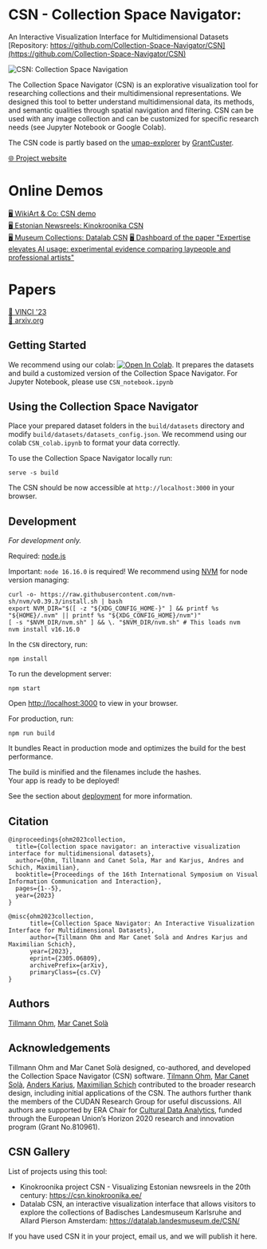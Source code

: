 # CSN - Collection Space Navigator: 
An Interactive Visualization Interface for Multidimensional Datasets   
[Repository: https://github.com/Collection-Space-Navigator/CSN](https://github.com/Collection-Space-Navigator/CSN)  

![CSN: Collection Space Navigation](./fig1_web.png) 

The Collection Space Navigator (CSN) is an explorative visualization tool for researching collections and their multidimensional representations. We designed this tool to better understand multidimensional data, its methods, and semantic qualities through spatial navigation and filtering. CSN can be used with any image collection and can be customized for specific research needs (see Jupyter Notebook or Google Colab).

The CSN code is partly based on the [umap-explorer](https://github.com/GrantCuster/umap-explorer) by [GrantCuster](https://github.com/GrantCuster).

[🌐 Project website](https://collection-space-navigator.github.io)  

# Online Demos
[🖥️ WikiArt & Co: CSN demo](https://collection-space-navigator.github.io/CSN)    
[🖥️ Estonian Newsreels: Kinokroonika CSN](https://csn.kinokroonika.ee/)    
[🖥️ Museum Collections: Datalab CSN](https://datalab.landesmuseum.de/CSN) 
[🖥️ Dashboard of the paper "Expertise elevates AI usage: experimental evidence comparing laypeople and professional artists"](https://artistlaypeopleaiexperiment.github.io/)

# Papers
[📄 VINCI '23](https://doi.org/10.1145/3615522.3615546)  
[📄 arxiv.org](http://arxiv.org/abs/2305.06809)  


## Getting Started
We recommend using our colab: [![Open In Colab](https://colab.research.google.com/assets/colab-badge.svg)](https://colab.research.google.com/github/Collection-Space-Navigator/CSN/blob/main/CSN_colab.ipynb). It prepares the datasets and build a customized version of the Collection Space Navigator. For Jupyter Notebook, please use `CSN_notebook.ipynb`

## Using the Collection Space Navigator
Place your prepared dataset folders in the `build/datasets` directory and modify `build/datasets/datasets_config.json`. We recommend using our colab `CSN_colab.ipynb` to format your data correctly.

To use the Collection Space Navigator locally run:
```
serve -s build
```
The CSN should be now accessible at `http://localhost:3000` in your browser.


## Development 
*For development only.*     

Required: <a href="https://nodejs.org/en/download" target="_blank">node.js</a>  


Important: `node 16.16.0` is required! We recommend using <a href="https://github.com/nvm-sh/nvm" target="_blank">NVM</a>   for node version managing:
```
curl -o- https://raw.githubusercontent.com/nvm-sh/nvm/v0.39.3/install.sh | bash
export NVM_DIR="$([ -z "${XDG_CONFIG_HOME-}" ] && printf %s "${HOME}/.nvm" || printf %s "${XDG_CONFIG_HOME}/nvm")"
[ -s "$NVM_DIR/nvm.sh" ] && \. "$NVM_DIR/nvm.sh" # This loads nvm
nvm install v16.16.0
```
In the `CSN` directory, run:
```
npm install
```
To run the development server:
```
npm start
```   
Open [http://localhost:3000](http://localhost:3000) to view in your browser.

For production, run:
```
npm run build
```
It bundles React in production mode and optimizes the build for the best performance.    
    
The build is minified and the filenames include the hashes.    
Your app is ready to be deployed!    
    
See the section about <a href="https://facebook.github.io/create-react-app/docs/deployment" target="_blank">deployment</a> for more information.

## Citation
```
@inproceedings{ohm2023collection,
  title={Collection space navigator: an interactive visualization interface for multidimensional datasets},
  author={Ohm, Tillmann and Canet Sola, Mar and Karjus, Andres and Schich, Maximilian},
  booktitle={Proceedings of the 16th International Symposium on Visual Information Communication and Interaction},
  pages={1--5},
  year={2023}
}
```

```
@misc{ohm2023collection,
      title={Collection Space Navigator: An Interactive Visualization Interface for Multidimensional Datasets}, 
      author={Tillmann Ohm and Mar Canet Solà and Andres Karjus and Maximilian Schich},
      year={2023},
      eprint={2305.06809},
      archivePrefix={arXiv},
      primaryClass={cs.CV}
}
```

## Authors
<a href="https://tillmannohm.com/" target="_blank">Tillmann Ohm</a>, 
<a href="https://var-mar.info/" target="_blank">Mar Canet Solà</a>



## Acknowledgements
Tillmann Ohm and Mar Canet Solà designed, co-authored, and developed the Collection Space Navigator (CSN) software. <a href="https://tillmannohm.com/" target="_blank">Tilmann Ohm</a>, <a href="https://var-mar.info/" target="_blank">Mar Canet Solà</a>, <a href="https://andreskarjus.github.io"  target="_blank">Anders Karjus</a>, <a href="https://www.schich.info/"  target="_blank">Maximilian Schich</a> contributed to the broader research design, including initial applications of the CSN. The authors further thank the members of the CUDAN Research Group for useful discussions. All authors are supported by ERA Chair for <a href="https://cudan.tlu.ee/" target="_blank">Cultural Data Analytics</a>, funded through the European Union’s Horizon 2020 research and innovation program (Grant No.810961).

## CSN Gallery
List of projects using this tool:
* Kinokroonika project CSN - Visualizing Estonian newsreels in the 20th century: <a href="https://csn.kinokroonika.ee/" target="_blank">https://csn.kinokroonika.ee/</a>
* Datalab CSN, an interactive visualization interface that allows visitors to explore the collections of Badisches Landesmuseum Karlsruhe and Allard Pierson Amsterdam: <a href="https://datalab.landesmuseum.de/CSN/" target="_blank">https://datalab.landesmuseum.de/CSN/</a>

If you have used CSN it in your project, email us, and we will publish it here.
